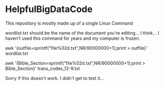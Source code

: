 # HelpfulBigDataCode
This repository is mostly made up of a single Linux Command

wordlist.txt should be the name of the document you're editing... I think... I haven't used this command for years and my computer is frozen.

awk '{outfile=sprintf("file%02d.txt",NR/90000000+1);print > outfile}' wordlist.txt


awk '{Bible_Section=sprintf("file%02d.txt",NR/90000000+1);print > Bible_Section}' trans_codex_12-9.txt

Sorry if this doesn't work. I didn't get to test it...
